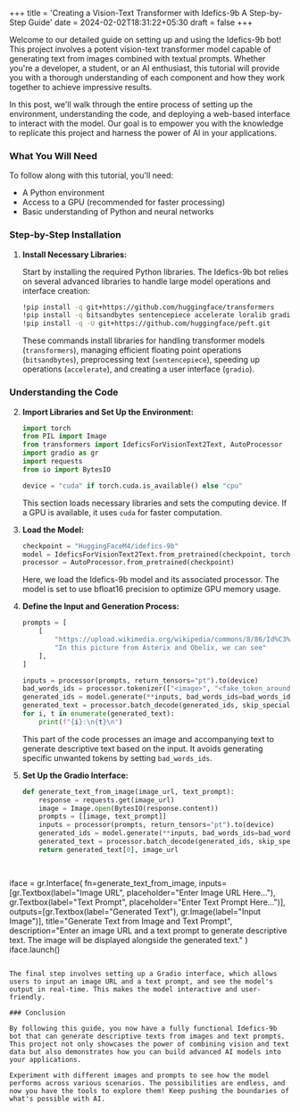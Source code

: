 +++
title = 'Creating a Vision-Text Transformer with Idefics-9b A Step-by-Step Guide'
date = 2024-02-02T18:31:22+05:30
draft = false
+++


Welcome to our detailed guide on setting up and using the Idefics-9b bot! This project involves a potent vision-text transformer model capable of generating text from images combined with textual prompts. Whether you're a developer, a student, or an AI enthusiast, this tutorial will provide you with a thorough understanding of each component and how they work together to achieve impressive results.

In this post, we'll walk through the entire process of setting up the environment, understanding the code, and deploying a web-based interface to interact with the model. Our goal is to empower you with the knowledge to replicate this project and harness the power of AI in your applications.

### What You Will Need

To follow along with this tutorial, you'll need:
- A Python environment
- Access to a GPU (recommended for faster processing)
- Basic understanding of Python and neural networks

### Step-by-Step Installation

1. **Install Necessary Libraries:**

   Start by installing the required Python libraries. The Idefics-9b bot relies on several advanced libraries to handle large model operations and interface creation:

   ```bash
   !pip install -q git+https://github.com/huggingface/transformers
   !pip install -q bitsandbytes sentencepiece accelerate loralib gradio
   !pip install -q -U git+https://github.com/huggingface/peft.git
   ```

   These commands install libraries for handling transformer models (`transformers`), managing efficient floating point operations (`bitsandbytes`), preprocessing text (`sentencepiece`), speeding up operations (`accelerate`), and creating a user interface (`gradio`).

### Understanding the Code

2. **Import Libraries and Set Up the Environment:**

   ```python
   import torch
   from PIL import Image
   from transformers import IdeficsForVisionText2Text, AutoProcessor
   import gradio as gr
   import requests
   from io import BytesIO

   device = "cuda" if torch.cuda.is_available() else "cpu"
   ```

   This section loads necessary libraries and sets the computing device. If a GPU is available, it uses `cuda` for faster computation.

3. **Load the Model:**

   ```python
   checkpoint = "HuggingFaceM4/idefics-9b"
   model = IdeficsForVisionText2Text.from_pretrained(checkpoint, torch_dtype=torch.bfloat16).to(device)
   processor = AutoProcessor.from_pretrained(checkpoint)
   ```

   Here, we load the Idefics-9b model and its associated processor. The model is set to use bfloat16 precision to optimize GPU memory usage.

4. **Define the Input and Generation Process:**

   ```python
   prompts = [
       [
           "https://upload.wikimedia.org/wikipedia/commons/8/86/Id%C3%A9fix.JPG",
           "In this picture from Asterix and Obelix, we can see"
       ],
   ]

   inputs = processor(prompts, return_tensors="pt").to(device)
   bad_words_ids = processor.tokenizer(["<image>", "<fake_token_around_image>"], add_special_tokens=False).input_ids
   generated_ids = model.generate(**inputs, bad_words_ids=bad_words_ids, max_length=100)
   generated_text = processor.batch_decode(generated_ids, skip_special_tokens=True)
   for i, t in enumerate(generated_text):
       print(f"{i}:\n{t}\n")
   ```

   This part of the code processes an image and accompanying text to generate descriptive text based on the input. It avoids generating specific unwanted tokens by setting `bad_words_ids`.

5. **Set Up the Gradio Interface:**

   ```python
   def generate_text_from_image(image_url, text_prompt):
       response = requests.get(image_url)
       image = Image.open(BytesIO(response.content))
       prompts = [[image, text_prompt]]
       inputs = processor(prompts, return_tensors="pt").to(device)
       generated_ids = model.generate(**inputs, bad_words_ids=bad_words_ids, max_length=100)
       generated_text = processor.batch_decode(generated_ids, skip_special_tokens=True)
       return generated_text[0], image_url

  

 iface = gr.Interface(
       fn=generate_text_from_image,
       inputs=[gr.Textbox(label="Image URL", placeholder="Enter Image URL Here..."), gr.Textbox(label="Text Prompt", placeholder="Enter Text Prompt Here...")],
       outputs=[gr.Textbox(label="Generated Text"), gr.Image(label="Input Image")],
       title="Generate Text from Image and Text Prompt",
       description="Enter an image URL and a text prompt to generate descriptive text. The image will be displayed alongside the generated text."
   )
   iface.launch()
   ```

   The final step involves setting up a Gradio interface, which allows users to input an image URL and a text prompt, and see the model's output in real-time. This makes the model interactive and user-friendly.

### Conclusion

By following this guide, you now have a fully functional Idefics-9b bot that can generate descriptive texts from images and text prompts. This project not only showcases the power of combining vision and text data but also demonstrates how you can build advanced AI models into your applications.

Experiment with different images and prompts to see how the model performs across various scenarios. The possibilities are endless, and now you have the tools to explore them! Keep pushing the boundaries of what's possible with AI.